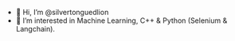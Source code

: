 - 👋 Hi, I’m @silvertonguedlion
- 👀 I’m interested in Machine Learning, C++ & Python (Selenium & Langchain).
<!---
silvertonguedlion/silvertonguedlion is a ✨ special ✨ repository because its `README.md` (this file) appears on your GitHub profile.
You can click the Preview link to take a look at your changes.
--->
